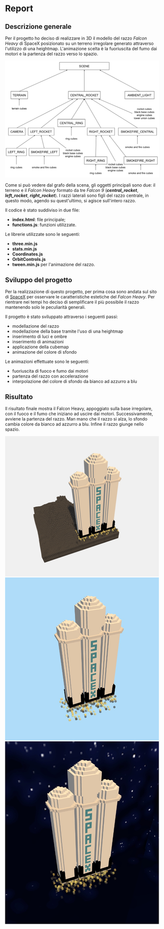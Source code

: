 # Report 
## Descrizione generale
Per il progetto ho deciso di realizzare in 3D il modello del razzo *Falcon Heavy* di SpaceX posizionato su un terreno irregolare generato attraverso l'utilizzo di una heightmap. L'animazione scelta è la fuoriuscita del fumo dai motori e la partenza del razzo verso lo spazio. 

![Scene graph](/resources/scene_graph.jpeg)

Come si può vedere dal grafo della scena, gli oggetti principali sono due: il terreno e il *Falcon Heavy* formato da tre *Falcon 9* (***central_rocket***, ***left_rocket***, ***right_rocket***). I razzi laterali sono figli del razzo centrale, in questo modo, agendo su quest'ultimo, si agisce sull'intero razzo.  

Il codice è stato suddiviso in due file: 

- **index.html**: file principale;
- **functions.js**: funzioni utilizzate.

Le librerie utilizzate sono le seguenti:

- **three.min.js**
- **stats.min.js**
- **Coordinates.js**
- **OrbitControls.js**
- **tween.min.js** per l'animazione del razzo.

## Sviluppo del progetto
Per la realizzazione di questo progetto, per prima cosa sono andata sul sito di [SpaceX](http://www.spacex.com/falcon-heavy) per osservare le caratteristiche estetiche del *Falcon Heavy*. Per rientrare nei tempi ho deciso di semplificare il più possibile il razzo mantenendo solo le peculiarità generali. 

Il progetto è stato sviluppato attraverso i seguenti passi: 

- modellazione del razzo 
- modellazione della base tramite l'uso di una heightmap
- inserimento di luci e ombre
- inserimento di animazioni
- applicazione della cubemap
- animazione del colore di sfondo

Le animazioni effettuate sono le seguenti: 

- fuoriuscita di fuoco e fumo dai motori
- partenza del razzo con accelerazione 
- interpolazione del colore di sfondo da bianco ad azzurro a blu


## Risultato
Il risultato finale mostra il Falcon Heavy, appoggiato sulla base irregolare, con il fuoco e il fumo che iniziano ad uscire dai motori. Successivamente, avviene la partenza del razzo. Man mano che il razzo si alza, lo sfondo cambia colore da bianco ad azzurro a blu. Infine il razzo giunge nello spazio.

![Razzo sulla base](/resources/base.jpeg)
![Razzo in cielo](/resources/sky.jpeg)
![Razzo nello spazio](/resources/space.jpeg) 
